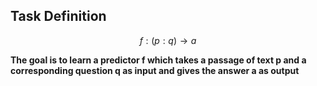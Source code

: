 ## Task Definition

$$
f:(p:q) \rightarrow a
$$

**The goal is to learn a predictor f which takes a passage of text p and a corresponding question q as input and gives the answer a as output**

